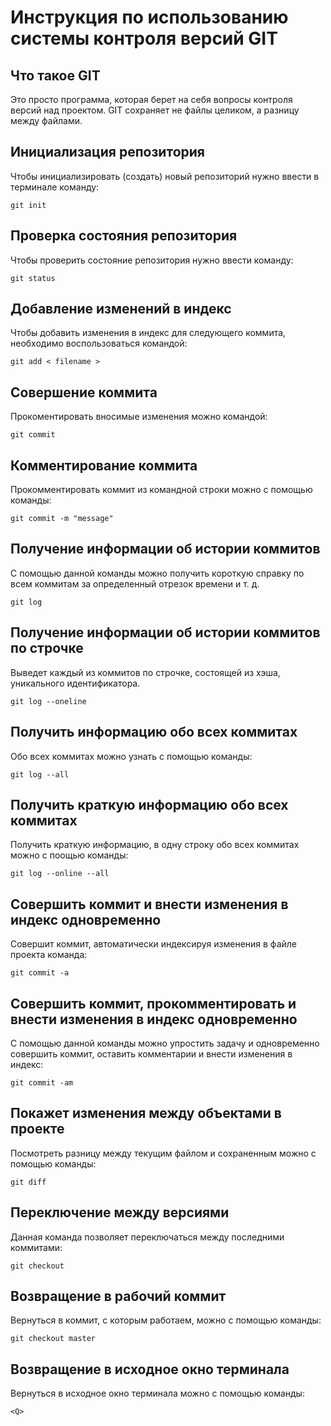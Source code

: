 # **Инструкция по использованию системы контроля версий GIT**

## Что такое GIT

Это просто программа, которая берет на себя вопросы контроля версий над проектом. GIT сохраняет не файлы целиком, а разницу между файлами.

## Инициализация репозитория

Чтобы инициализировать (создать) новый репозиторий нужно ввести в терминале команду:

    git init

## Проверка состояния репозитория

Чтобы проверить состояние репозитория нужно ввести команду:

    git status

## Добавление изменений в индекс

Чтобы добавить изменения в индекс для следующего коммита, необходимо воспользоваться командой:

    git add < filename > 

## Совершение коммита

Прокоментировать вносимые изменения можно командой:

    git commit

## Комментирование коммита

Прокомментировать коммит из командной строки можно с помощью команды:

    git commit -m "message"

## Получение информации об истории коммитов

С помощью данной команды можно получить короткую справку по всем коммитам за определенный отрезок времени и т. д.

    git log

## Получение информации об истории коммитов по строчке

Выведет каждый из коммитов по строчке, состоящей из хэша, уникального идентификатора.

    git log --oneline

## Получить информацию обо всех коммитах

Обо всех коммитах можно узнать с помощью команды:

    git log --all

## Получить краткую информацию обо всех коммитах

Получить краткую информацию, в одну строку обо всех коммитах можно с поощью команды:

    git log --online --all

## Совершить коммит и внести изменения в индекс одновременно

Совершит коммит, автоматически индексируя изменения в файле проекта команда:

    git commit -a

## Совершить коммит, прокомментировать и внести изменения в индекс одновременно

С помощью данной команды можно упростить задачу и одновременно  совершить коммит, оставить комментарии и внести изменения в индекс:

    git commit -am

## Покажет изменения между объектами в проекте

Посмотреть разницу между текущим файлом и сохраненным можно с помощью команды:

    git diff

## Переключение между версиями

Данная команда позволяет переключаться между последними коммитами:

    git checkout

## Возвращение в рабочий коммит

Вернуться в коммит, с которым работаем, можно с помощью команды:

    git checkout master

## Возвращение в исходное окно терминала

Вернуться в исходное окно терминала можно с помощью команды:

    <Q>